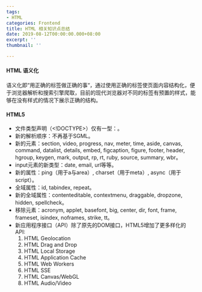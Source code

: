 ```yaml
---
tags:
- HTML
categories: Frontend
title: HTML 相关知识点总结
date: 2019-08-12T00:00:00.000+08:00
excerpt: ''
thumbnail: ''

---
```

#### HTML 语义化
语义化即“用正确的标签做正确的事“，通过使用正确的标签使页面内容结构化，便于浏览器解析和搜索引擎爬取，目前的现代浏览器对不同的标签有预置的样式，能够在没有样式的情况下展示正确的结构。

#### HTML5
- 文件类型声明（<!DOCTYPE>）仅有一型：<!DOCTYPE HTML>。
- 新的解析顺序：不再基于SGML。
- 新的元素：section, video, progress, nav, meter, time, aside, canvas, command, datalist, details, embed, figcaption, figure, footer, header, hgroup, keygen, mark, output, rp, rt, ruby, source, summary, wbr。
- input元素的新类型：date, email, url等等。
- 新的属性：ping（用于a与area）, charset（用于meta）, async（用于script）。
- 全域属性：id, tabindex, repeat。
- 新的全域属性：contenteditable, contextmenu, draggable, dropzone, hidden, spellcheck。
- 移除元素：acronym, applet, basefont, big, center, dir, font, frame, frameset, isindex, noframes, strike, tt。
- 新应用程序接口（API）除了原先的DOM接口，HTML5增加了更多样化的API: 
	1. HTML Geolocation 
    2. HTML Drag and Drop 
    3. HTML Local Storage 
    4. HTML Application Cache 
    5. HTML Web Workers 
    6. HTML SSE 
    7. HTML Canvas/WebGL 
    8. HTML Audio/Video